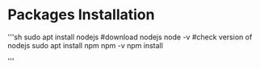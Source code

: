 # Packages Installation

'''sh
    sudo apt install nodejs #download nodejs
    node -v #check version of nodejs
    sudo apt install npm
    npm -v
    npm install
    
'''

